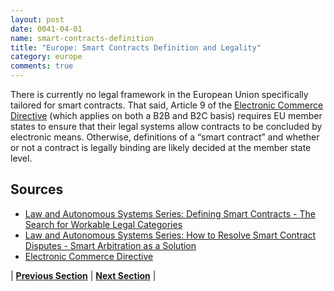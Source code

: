 ```yaml
---
layout: post
date: 0041-04-01
name: smart-contracts-definition
title: "Europe: Smart Contracts Definition and Legality"
category: europe
comments: true
---
```


There is currently no legal framework in the European Union specifically tailored for smart contracts. That said, Article 9 of the [Electronic Commerce Directive](https://eur-lex.europa.eu/legal-content/EN/TXT/?uri=CELEX:32000L0031) (which applies on both a B2B and B2C basis) requires EU member states to ensure that their legal systems allow contracts to be concluded by electronic means. Otherwise, definitions of a “smart contract” and whether or not a contract is legally binding are likely decided at the member state level.

Sources
---

  * [Law and Autonomous Systems Series: Defining Smart Contracts - The Search for Workable Legal Categories](https://www.law.ox.ac.uk/business-law-blog/blog/2018/05/law-and-autonomous-systems-series-defining-smart-contracts-search)
  * [Law and Autonomous Systems Series: How to Resolve Smart Contract Disputes - Smart Arbitration as a Solution](https://www.law.ox.ac.uk/business-law-blog/blog/2018/06/law-and-autonomous-systems-series-how-resolve-smart-contract-disputes)
  * [Electronic Commerce Directive](https://eur-lex.europa.eu/legal-content/EN/TXT/?uri=CELEX:32000L0031)
  



| **[Previous Section]( https://neo-project.github.io/global-blockchain-compliance-hub//europe/europe-final-liability.html)** | **[Next Section]( https://neo-project.github.io/global-blockchain-compliance-hub//europe/europe-dispute-resolution.html)** |
